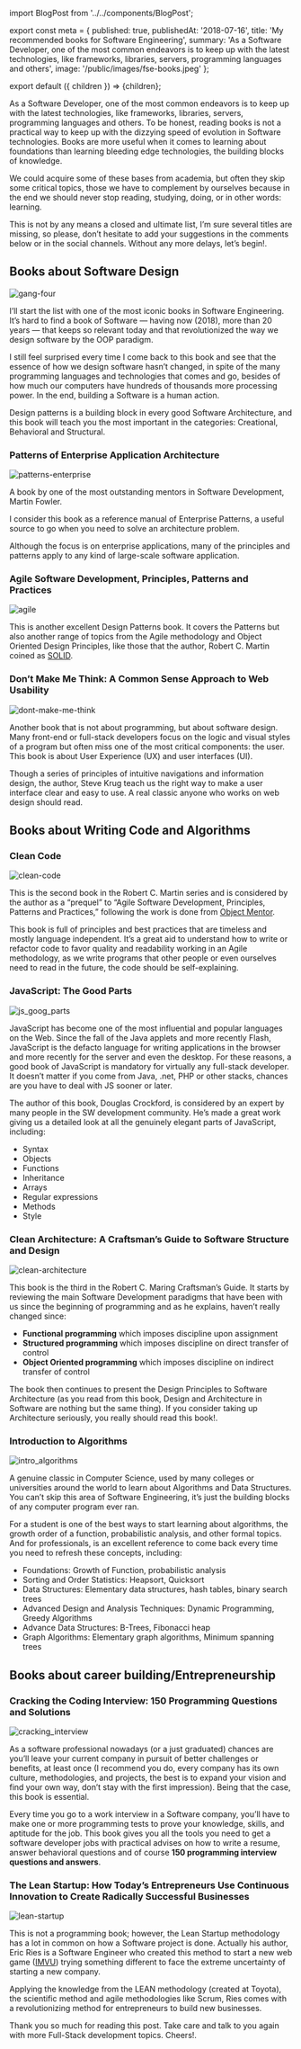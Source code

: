 import BlogPost from '../../components/BlogPost';

export const meta = {
  published: true,
  publishedAt: '2018-07-16',
  title: 'My recommended books for Software Engineering',
  summary:
    'As a Software Developer, one of the most common endeavors is to keep up with the latest technologies, like frameworks, libraries, servers, programming languages and others',
  image: '/public/images/fse-books.jpeg'
};

export default ({ children }) => <BlogPost meta={meta}>{children}</BlogPost>;

As a Software Developer, one of the most common endeavors is to keep up with the latest technologies, like frameworks, libraries, servers, programming languages and others. To be honest, reading books is not a practical way to keep up with the dizzying speed of evolution in Software technologies. Books are more useful when it comes to learning about foundations than learning bleeding edge technologies, the building blocks of knowledge.

We could acquire some of these bases from academia, but often they skip some critical topics, those we have to complement by ourselves because in the end we should never stop reading, studying, doing, or in other words: learning.

This is not by any means a closed and ultimate list, I’m sure several titles are missing, so please, don’t hesitate to add your suggestions in the comments below or in the social channels.
Without any more delays, let’s begin!.

## Books about Software Design

![gang-four](/images/gangOfFour.jpg)

I’ll start the list with one of the most iconic books in Software Engineering. It’s hard to find a book of Software — having now (2018), more than 20 years — that keeps so relevant today and that revolutionized the way we design software by the OOP paradigm.

I still feel surprised every time I come back to this book and see that the essence of how we design software hasn’t changed, in spite of the many programming languages and technologies that comes and go, besides of how much our computers have hundreds of thousands more processing power. In the end, building a Software is a human action.

Design patterns is a building block in every good Software Architecture, and this book will teach you the most important in the categories: Creational, Behavioral and Structural.

### Patterns of Enterprise Application Architecture

![patterns-enterprise](/images/patterns_enterprise.jpg)

A book by one of the most outstanding mentors in Software Development, Martin Fowler.

I consider this book as a reference manual of Enterprise Patterns, a useful source to go when you need to solve an architecture problem.

Although the focus is on enterprise applications, many of the principles and patterns apply to any kind of large-scale software application.

### Agile Software Development, Principles, Patterns and Practices

![agile](/images/agile_software_bob.jpg)

This is another excellent Design Patterns book. It covers the Patterns but also another range of topics from the Agile methodology and Object Oriented Design Principles, like those that the author, Robert C. Martin coined as [SOLID](https://en.wikipedia.org/wiki/SOLID).

### Don’t Make Me Think: A Common Sense Approach to Web Usability

![dont-make-me-think](/images/dont_make_me_think.jpg)

Another book that is not about programming, but about software design. Many front-end or full-stack developers focus on the logic and visual styles of a program but often miss one of the most critical components: the user. This book is about User Experience (UX) and user interfaces (UI).

Though a series of principles of intuitive navigations and information design, the author, Steve Krug teach us the right way to make a user interface clear and easy to use. A real classic anyone who works on web design should read.

## Books about Writing Code and Algorithms

### Clean Code

![clean-code](/images/clean_code.jpg)

This is the second book in the Robert C. Martin series and is considered by the author as a “prequel” to “Agile Software Development, Principles, Patterns and Practices,” following the work is done from [Object Mentor](http://butunclebob.com/).

This book is full of principles and best practices that are timeless and mostly language independent. It’s a great aid to understand how to write or refactor code to favor quality and readability working in an Agile methodology, as we write programs that other people or even ourselves need to read in the future, the code should be self-explaining.

### JavaScript: The Good Parts

![js_goog_parts](/images/js_good_parts.jpg)

JavaScript has become one of the most influential and popular languages on the Web. Since the fall of the Java applets and more recently Flash, JavaScript is the defacto language for writing applications in the browser and more recently for the server and even the desktop. For these reasons, a good book of JavaScript is mandatory for virtually any full-stack developer. It doesn’t matter if you come from Java, .net, PHP or other stacks, chances are you have to deal with JS sooner or later.

The author of this book, Douglas Crockford, is considered by an expert by many people in the SW development community. He’s made a great work giving us a detailed look at all the genuinely elegant parts of JavaScript, including:

- Syntax
- Objects
- Functions
- Inheritance
- Arrays
- Regular expressions
- Methods
- Style

### Clean Architecture: A Craftsman’s Guide to Software Structure and Design

![clean-architecture](/images/clean_architecture.jpg)

This book is the third in the Robert C. Maring Craftsman’s Guide. It starts by reviewing the main Software Development paradigms that have been with us since the beginning of programming and as he explains, haven’t really changed since:

- **Functional programming** which imposes discipline upon assignment
- **Structured programming** which imposes discipline on direct transfer of control
- **Object Oriented programming** which imposes discipline on indirect transfer of control

The book then continues to present the Design Principles to Software Architecture (as you read from this book, Design and Architecture in Software are nothing but the same thing). If you consider taking up Architecture seriously, you really should read this book!.

### Introduction to Algorithms

![intro_algorithms](/images/intro_algorithms.jpg)

A genuine classic in Computer Science, used by many colleges or universities around the world to learn about Algorithms and Data Structures. You can’t skip this area of Software Engineering, it’s just the building blocks of any computer program ever ran.

For a student is one of the best ways to start learning about algorithms, the growth order of a function, probabilistic analysis, and other formal topics. And for professionals, is an excellent reference to come back every time you need to refresh these concepts, including:

- Foundations: Growth of Function, probabilistic analysis
- Sorting and Order Statistics: Heapsort, Quicksort
- Data Structures: Elementary data structures, hash tables, binary search trees
- Advanced Design and Analysis Techniques: Dynamic Programming, Greedy Algorithms
- Advance Data Structures: B-Trees, Fibonacci heap
- Graph Algorithms: Elementary graph algorithms, Minimum spanning trees

## Books about career building/Entrepreneurship

### Cracking the Coding Interview: 150 Programming Questions and Solutions

![cracking_interview](/images/cracking_coding.jpg)

As a software professional nowadays (or a just graduated) chances are you’ll leave your current company in pursuit of better challenges or benefits, at least once (I recommend you do, every company has its own culture, methodologies, and projects, the best is to expand your vision and find your own way, don’t stay with the first impression). Being that the case, this book is essential.

Every time you go to a work interview in a Software company, you’ll have to make one or more programming tests to prove your knowledge, skills, and aptitude for the job. This book gives you all the tools you need to get a software developer jobs with practical advises on how to write a resume, answer behavioral questions and of course **150 programming interview questions and answers**.

### The Lean Startup: How Today’s Entrepreneurs Use Continuous Innovation to Create Radically Successful Businesses

![lean-startup](/images/lean_startup.jpg)

This is not a programming book; however, the Lean Startup methodology has a lot in common on how a Software project is done. Actually his author, Eric Ries is a Software Engineer who created this method to start a new web game ([IMVU](https://en.wikipedia.org/wiki/IMVU)) trying something different to face the extreme uncertainty of starting a new company.

Applying the knowledge from the LEAN methodology (created at Toyota), the scientific method and agile methodologies like Scrum, Ries comes with a revolutionizing method for entrepreneurs to build new businesses.

Thank you so much for reading this post. Take care and talk to you again with more Full-Stack development topics. Cheers!.